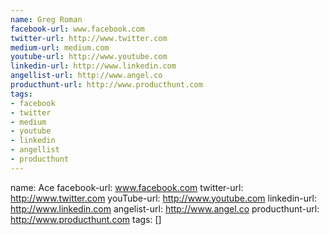 ```yaml
---
name: Greg Roman
facebook-url: www.facebook.com
twitter-url: http://www.twitter.com
medium-url: medium.com
youtube-url: http://www.youtube.com
linkedin-url: http://www.linkedin.com
angellist-url: http://www.angel.co
producthunt-url: http://www.producthunt.com
tags:
- facebook
- twitter
- medium
- youtube
- linkedin
- angellist
- producthunt
---
```

name: Ace
facebook-url: www.facebook.com
twitter-url: http://www.twitter.com
youTube-url: http://www.youtube.com
linkedin-url: http://www.linkedin.com
angelist-url: http://www.angel.co
producthunt-url: http://www.producthunt.com
tags: []
